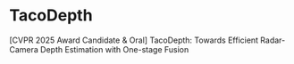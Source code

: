 # TacoDepth
[CVPR 2025 Award Candidate & Oral] TacoDepth: Towards Efficient Radar-Camera Depth Estimation with One-stage Fusion
